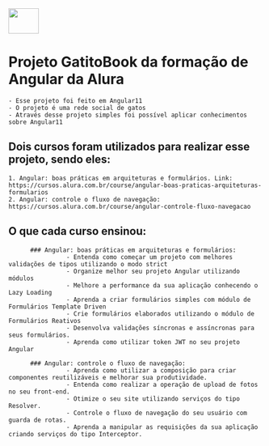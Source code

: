 
<img align="center" height="50" width="60" src="https://cdn.jsdelivr.net/gh/devicons/devicon/icons/angularjs/angularjs-original.svg" />
          
# Projeto GatitoBook da formação de Angular da Alura
    - Esse projeto foi feito em Angular11
    - O projeto é uma rede social de gatos
    - Através desse projeto simples foi possível aplicar conhecimentos sobre Angular11
## Dois cursos foram utilizados para realizar esse projeto, sendo eles:
    1. Angular: boas práticas em arquiteturas e formulários. Link: https://cursos.alura.com.br/course/angular-boas-praticas-arquiteturas-formularios
    2. Angular: controle o fluxo de navegação: https://cursos.alura.com.br/course/angular-controle-fluxo-navegacao

## O que cada curso ensinou:
          ### Angular: boas práticas em arquiteturas e formulários: 
                    - Entenda como começar um projeto com melhores validações de tipos utilizando o modo strict
                    - Organize melhor seu projeto Angular utilizando módulos
                    - Melhore a performance da sua aplicação conhecendo o Lazy Loading
                    - Aprenda a criar formulários simples com módulo de Formulários Template Driven
                    - Crie formulários elaborados utilizando o módulo de Formulários Reativos
                    - Desenvolva validações síncronas e assíncronas para seus formulários.
                    - Aprenda como utilizar token JWT no seu projeto Angular
          
          ### Angular: controle o fluxo de navegação:
                    - Aprenda como utilizar a composição para criar componentes reutilizáveis e melhorar sua produtividade.
                    - Entenda como realizar a operação de upload de fotos no seu front-end.
                    - Otimize o seu site utilizando serviços do tipo Resolver.
                    - Controle o fluxo de navegação do seu usuário com guarda de rotas.
                    - Aprenda a manipular as requisições da sua aplicação criando serviços do tipo Interceptor.
